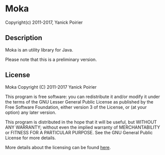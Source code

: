 # Moka
Copyright(c) 2011-2017, Yanick Poirier

## Description
Moka is an utility library for Java.

Please note that this is a preliminary version.

## License

Moka
Copyright (C) 2011-2017 Yanick Poirier

This program is free software: you can redistribute it and/or modify
it under the terms of the GNU Lesser General Public License as published 
by the Free Software Foundation, either version 3 of the License, or
(at your option) any later version.

This program is distributed in the hope that it will be useful,
but WITHOUT ANY WARRANTY; without even the implied warranty of
MERCHANTABILITY or FITNESS FOR A PARTICULAR PURPOSE.  See the
GNU General Public License for more details.

More details about the licensing can be found [here](https://www.gnu.org/licenses/lgpl-3.0.en.html).

